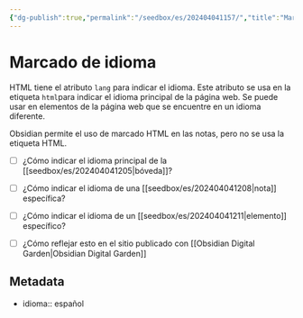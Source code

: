```yaml
---
{"dg-publish":true,"permalink":"/seedbox/es/202404041157/","title":"Marcado de idioma","dgShowBacklinks":true,"dgEnableSearch":true,"noteIcon":"1","created":"2024-04-04T11:57:25.590-06:00","updated":"2024-04-04T12:15:34.318-06:00"}
---
```


# Marcado de idioma

HTML tiene el atributo `lang` para indicar el idioma. Este atributo se usa en la etiqueta `html`para indicar el idioma principal de la página web. Se puede usar en elementos de la página web que se encuentre en un idioma diferente.

Obsidian permite el uso de marcado HTML en las notas, pero no se usa la etiqueta HTML.

- [ ] ¿Cómo indicar el idioma principal de la [[seedbox/es/202404041205\|bóveda]]?
- [ ] ¿Cómo indicar el idioma de una [[seedbox/es/202404041208\|nota]] específica?
- [ ] ¿Cómo indicar el idioma de un [[seedbox/es/202404041211\|elemento]] específico?
- [ ] ¿Cómo reflejar esto en el sitio publicado con [[Obsidian Digital Garden\|Obsidian Digital Garden]]


## Metadata
- idioma:: español